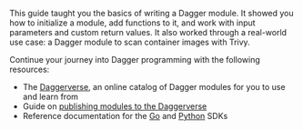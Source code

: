 This guide taught you the basics of writing a Dagger module. It showed you how to initialize a module, add functions to it, and work with input parameters and custom return values. It also worked through a real-world use case: a Dagger module to scan container images with Trivy.

Continue your journey into Dagger programming with the following resources:

- The [Daggerverse](https://daggerverse.dev), an online catalog of Dagger modules for you to use and learn from
- Guide on [publishing modules to the Daggerverse](../821742-publishing-modules.md)
- Reference documentation for the [Go](https://pkg.go.dev/dagger.io/dagger) and [Python](https://dagger-io.readthedocs.org/) SDKs
